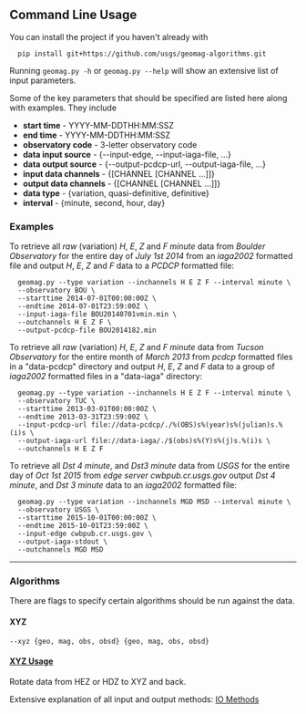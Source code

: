 ## Command Line Usage

You can install the project if you haven't already with

      pip install git+https://github.com/usgs/geomag-algorithms.git

Running `geomag.py -h` or `geomag.py --help` will show an extensive list of
input parameters.

Some of the key parameters that should be specified are listed here along with
examples. They include

 - __start time__           - YYYY-MM-DDTHH:MM:SSZ
 - __end time__             - YYYY-MM-DDTHH:MM:SSZ
 - __observatory code__     - 3-letter observatory code
 - __data input source__    - {--input-edge, --input-iaga-file, ...}
 - __data output source__   - {--output-pcdcp-url, --output-iaga-file, ...}
 - __input data channels__  - {[CHANNEL [CHANNEL ...]]}
 - __output data channels__ - {[CHANNEL [CHANNEL ...]]}
 - __data type__            - {variation, quasi-definitive, definitive}
 - __interval__             - {minute, second, hour, day}

### Examples ###

To retrieve all _raw_ (variation) _H_, _E_, _Z_ and _F_ _minute_ data from
_Boulder Observatory_ for the entire day of _July 1st 2014_ from an _iaga2002_
formatted file and output _H_, _E_, _Z_ and _F_ data to a _PCDCP_ formatted
file:

      geomag.py --type variation --inchannels H E Z F --interval minute \
      --observatory BOU \
      --starttime 2014-07-01T00:00:00Z \
      --endtime 2014-07-01T23:59:00Z \
      --input-iaga-file BOU20140701vmin.min \
      --outchannels H E Z F \
      --output-pcdcp-file BOU2014182.min

To retrieve all _raw_ (variation) _H_, _E_, _Z_ and _F_ _minute_ data from
_Tucson Observatory_ for the entire month of _March 2013_ from _pcdcp_
formatted files in a "data-pcdcp" directory and output _H_, _E_, _Z_ and _F_
data to a group of _iaga2002_ formatted files in a "data-iaga" directory:

      geomag.py --type variation --inchannels H E Z F --interval minute \
      --observatory TUC \
      --starttime 2013-03-01T00:00:00Z \
      --endtime 2013-03-31T23:59:00Z \
      --input-pcdcp-url file://data-pcdcp/./%(OBS)s%(year)s%(julian)s.%(i)s \
      --output-iaga-url file://data-iaga/./$(obs)s%(Y)s%(j)s.%(i)s \
      --outchannels H E Z F

To retrieve all _Dst 4 minute_, and _Dst3 minute_ data from _USGS_ for the
entire day of _Oct 1st 2015_ from _edge server cwbpub.cr.usgs.gov_ output
_Dst 4 minute_, and _Dst 3 minute_ data to an _iaga2002_ formatted file:

      geomag.py --type variation --inchannels MGD MSD --interval minute \
      --observatory USGS \
      --starttime 2015-10-01T00:00:00Z \
      --endtime 2015-10-01T23:59:00Z \
      --input-edge cwbpub.cr.usgs.gov \
      --output-iaga-stdout \
      --outchannels MGD MSD


---
### Algorithms ###

There are flags to specify certain algorithms should be run against the data.

#### XYZ ####

`--xyz {geo, mag, obs, obsd} {geo, mag, obs, obsd}`

#### [XYZ Usage](./algorithms/XYZ_usage.md) ####
Rotate data from HEZ or HDZ to XYZ and back.

Extensive explanation of all input and output methods:
[IO Methods](./io.md)
